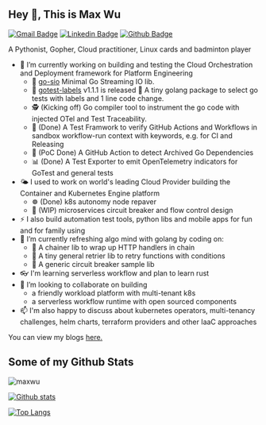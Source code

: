 
<!--
**maxwu/maxwu** is a ✨ _special_ ✨ repository because its `README.md` (this file) appears on your GitHub profile.
### Hi there 👋

Here are some ideas to get you started:

- 🔭 I’m currently working on ...
- 🌱 I’m currently learning ...
- 👯 I’m looking to collaborate on ...
- 🤔 I’m looking for help with ...
- 💬 Ask me about ...
- 📫 How to reach me: ...
- 😄 Pronouns: ...
- ⚡ Fun fact: ...
-->

## Hey 👋, This is Max Wu
[![Gmail Badge](https://img.shields.io/badge/-maxwunj@gmail.com-c14438?style=flat&logo=Gmail&logoColor=white&link=mailto:maxwunj@gmail.com)](mailto:maxwunj@gmail.com) 
[![Linkedin Badge](https://img.shields.io/badge/-maxwu-0072b1?style=flat&logo=Linkedin&logoColor=white&link=https://www.linkedin.com/in/maxwu/)](https://www.linkedin.com/in/maxwu/) [![Github Badge](https://img.shields.io/badge/-maxwu-grey?style=flat&logo=github&logoColor=white&link=https://github.com/maxwu/)](https://www.github.com/maxwu/) <p align='left'>A Pythonist, Gopher, Cloud practitioner, Linux cards and badminton player</p><p align='left'>

- 🔭 I’m currently working on building and testing the Cloud Orchestration and Deployment framework for Platform Engineering
  - 🐹 [go-sio](https://github.com/maxwu/go-sio) Minimal Go Streaming IO lib.
  - 🐹 [gotest-labels](https://github.com/maxwu/gotest-labels) v1.1.1 is released 🙌 A tiny golang package to select go tests with labels and 1 line code change.
  - 🕵️ (Kicking off) Go compiler tool to instrument the go code with injected OTel and Test Traceability.
  - 🐙 (Done) A Test Framwork to verify GitHub Actions and Workflows in sandbox workflow-run context with keywords, e.g. for CI and Releasing
  - 🦞 (PoC Done) A GitHub Action to detect Archived Go Dependencies
  - 📊 (Done) A Test Exporter to emit OpenTelemetry indicators for GoTest and general tests
- 🌤️ I used to work on world's leading Cloud Provider building the Container and Kubernetes Engine platform
  - ☸️ (Done) k8s autonomy node repaver
  - 🧩 (WIP) microservices circuit breaker and flow control design
- ⚡ I also build automation test tools, python libs and mobile apps for fun and for family using
- 🌱 I’m currently refreshing algo mind with golang by coding on:
  - 🔗 A chainer lib to wrap up HTTP handlers in chain
  - 🐹 A tiny general retrier lib to retry functions with conditions
  - 🐰 A generic circuit breaker sample lib
- 👓 I'm learning serverless workflow and plan to learn rust
- 👯 I’m looking to collaborate on building
  - a friendly workload platform with multi-tenant k8s
  - a serverless workflow runtime with open sourced components
- 📫 I'm also happy to discuss about kubernetes operators, multi-tenancy challenges, helm charts, terraform providers and other IaaC approaches

You can view my blogs <a href='https://maxwu.me ' target=_blank><u>here</u>.</a></p>
## Some of my Github Stats
<p align=left> <img src=https://komarev.com/ghpvc/?username=maxwu alt=maxwu /> </p>

[![Github stats](https://github-readme-stats-git-masterrstaa-rickstaa.vercel.app/api?username=maxwu&show_icons=true&include_all_commits=true&count_private=true&show_owner=true&hide=contribs)](https://github.com/maxwu/github-readme-stats)


[![Top Langs](https://github-readme-stats-git-masterrstaa-rickstaa.vercel.app/api/top-langs/?username=maxwu&layout=compact&count_private=true&hide=HTML,CSS)](https://github.com/maxwu/github-readme-stats)
